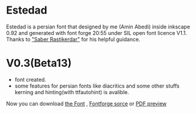 # Estedad
Estedad is a persian font that designed by me (Amin Abedi) inside inkscape 0.92 and generated with font forge 20:55 under SIL open font licence V1.1.
Thanks to <a href="https://github.com/rastikerdar">"Saber Rastikerdar"</a> for his helpful guidance. 
# V0.3(Beta13)
<ul>
<li>font created.</li>
<li>some features for persian fonts like diacritics and some other stuffs kerning and hinting(with ttfautohint) is avalible.</li>
</ul>
Now you can download <a href="https://github.com/aminabedi68/Estedad/blob/master/V%200.3-Beta13/Font/Estedad-V0.3(Beta13).ttf">the Font</a> , <a href="https://github.com/aminabedi68/Estedad/blob/master/V%200.3-Beta13/Source/Estedad-V0.3(Beta13).sfd">Fontforge sorce</a> or <a href="https://github.com/aminabedi68/Estedad/blob/master/V%200.3-Beta13/Preview.pdf">PDF preview</a>
